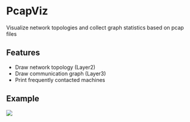 # PcapViz
Visualize network topologies and collect graph statistics based on pcap files

## Features
- Draw network topology (Layer2)
- Draw communication graph (Layer3)
- Print frequently contacted machines

## Example
![](http://sungli.de/pcapviz/e1.png)